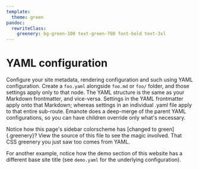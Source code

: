 ```yaml
---
template:
  theme: green
pandoc:
  rewriteClass:
    greenery: bg-green-100 text-green-700 font-bold text-3xl
---
```


# YAML configuration

Configure your site metadata, rendering configuration and such using YAML configuration. Create a `foo.yaml` alongside `foo.md` or `foo/` folder, and those settings apply only to that node. The YAML structure is the same as your Markdown frontmatter, and vice-versa. Settings in the YAML frontmatter apply onto that Markdown; whereas settings in an individual .yaml file apply to that entire sub-route. Emanote does a deep-merge of the parent YAML configurations, so you can have children override only what's necessary. 

Notice how this page's sidebar colorscheme has [changed to green]{.greenery}? View the source of this file to see the magic involved. That CSS greenery you just saw too comes from YAML.

For another example, notice how the demo section of this website has a different base site title (see `demo.yaml` for the underlying configuration).
